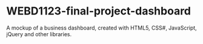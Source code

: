# WEBD1123-final-project-dashboard
A mockup of a business dashboard, created with HTML5, CSS#, JavaScript, jQuery and other libraries.
